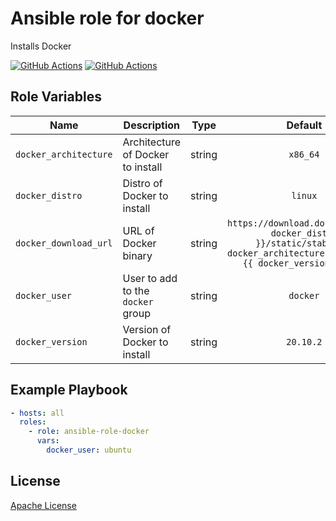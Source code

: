 Ansible role for docker
==================================

Installs Docker

[![GitHub Actions](https://github.com/mongodb-ansible-roles/ansible-role-docker/workflows/Molecule%20Test/badge.svg)](https://github.com/mongodb-ansible-roles/ansible-role-docker/actions?query=workflow%3A%22Molecule+Test%22)
[![GitHub Actions](https://github.com/mongodb-ansible-roles/ansible-role-docker/workflows/Release/badge.svg)](https://github.com/mongodb-ansible-roles/ansible-role-docker/actions?query=workflow%3A%22Release%22)

Role Variables
--------------

| Name | Description | Type | Default | Required |
|------|-------------|:----:|:-------:|:--------:|
|`docker_architecture`|Architecture of Docker to install|string|`x86_64`|false|
|`docker_distro`|Distro of Docker to install|string|`linux`|false|
|`docker_download_url`|URL of Docker binary|string|`https://download.docker.com/{{ docker_distro }}/static/stable/{{ docker_architecture }}/docker-{{ docker_version }}.tgz`|false|
|`docker_user`|User to add to the `docker` group|string|`docker`|false|
|`docker_version`|Version of Docker to install|string|`20.10.2`|false|

Example Playbook
----------------

```yaml
- hosts: all
  roles:
    - role: ansible-role-docker
      vars:
        docker_user: ubuntu
```

License
-------

[Apache License](LICENSE)

